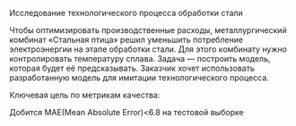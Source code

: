 Исследование технологического процесса обработки стали

Чтобы оптимизировать производственные расходы, металлургический комбинат «Стальная птица» решил уменьшить потребление электроэнергии на этапе обработки стали. Для этого комбинату нужно контролировать температуру сплава. Задача — построить модель, которая будет её предсказывать. Заказчик хочет использовать разработанную модель для имитации технологического процесса.

Ключевая цель по метрикам качества:

Добится MAE(Mean Absolute Error)<6.8 на тестовой выборке
